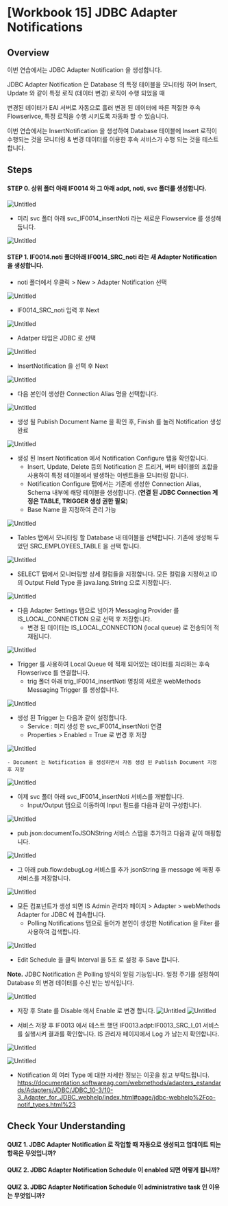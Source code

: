 # [Workbook 15]  JDBC Adapter Notifications

## Overview

이번 연습에서는 JDBC Adapter Notification 을 생성합니다.

JDBC Adapter Notification 은 Database 의 특정 테이블을 모니터링 하며 Insert, Update 와 같이 특정 로직 (데이터 변경) 로직이 수행 되었을 때

변경된 데이터가 EAI 서버로 자동으로 흘러 변경 된 데이터에 따른 적절한 후속 Flowserivce, 특정 로직을 수행 시키도록 자동화 할 수 있습니다.

이번 연습에서는 InsertNotification 을 생성하여 Database 테이블에 Insert 로직이 수행되는 것을 모니터링 & 변경 데이터를 이용한 후속 서비스가 수행 되는 것을 테스트 합니다.


## Steps

#### STEP 0. 상위 폴더 아래 IF0014 와 그 아래 adpt, noti, svc 폴더를 생성합니다.

![Untitled](%5BWorkbook%2015%5D%20JDBC%20Adapter%20Notifications%20366348d839fe499f9a7892f1bbd20595/new1.png)

- 미리 svc 폴더 아래 svc_IF0014_insertNoti 라는 새로운 Flowservice 를 생성해 둡니다.

![Untitled](%5BWorkbook%2015%5D%20JDBC%20Adapter%20Notifications%20366348d839fe499f9a7892f1bbd20595/new13.png)


#### STEP 1. IF0014.noti 폴더아래 IF0014_SRC_noti 라는 새 Adapter Notification 을 생성합니다. 

- noti 폴더에서 우클릭 > New > Adapter Notification 선택

![Untitled](%5BWorkbook%2015%5D%20JDBC%20Adapter%20Notifications%20366348d839fe499f9a7892f1bbd20595/new2.png)

- IF0014_SRC_noti 입력 후 Next 

![Untitled](%5BWorkbook%2015%5D%20JDBC%20Adapter%20Notifications%20366348d839fe499f9a7892f1bbd20595/new3.png)

- Adatper 타입은 JDBC 로 선택

![Untitled](%5BWorkbook%2015%5D%20JDBC%20Adapter%20Notifications%20366348d839fe499f9a7892f1bbd20595/new4.png)

- InsertNotification 을 선택 후 Next

![Untitled](%5BWorkbook%2015%5D%20JDBC%20Adapter%20Notifications%20366348d839fe499f9a7892f1bbd20595/new5.png)

- 다음 본인이 생성한 Connection Alias 명을 선택합니다.
  
![Untitled](%5BWorkbook%2015%5D%20JDBC%20Adapter%20Notifications%20366348d839fe499f9a7892f1bbd20595/new6.png)

- 생성 될 Publish Document Name 을 확인 후, Finish 를 눌러 Notification 생성 완료

![Untitled](%5BWorkbook%2015%5D%20JDBC%20Adapter%20Notifications%20366348d839fe499f9a7892f1bbd20595/new7.png)


- 생성 된 Insert Notification 에서 Notification Configure 탭을 확인합니다.
    - Insert, Update, Delete 등의 Notification 은 트리거, 버퍼 테이블의 조합을 사용하여 특정 테이블에서 발생하는 이벤트들을 모니터링 합니다.
    - Notification Configure 탭에서는 기존에 생성한 Connection Alias, Schema 내부에 해당 테이블을 생성합니다. (**연결 된 JDBC Connection 계정은 TABLE, TRIGGER 생성 권한 필요**)
    - Base Name 을 지정하여 관리 가능

![Untitled](%5BWorkbook%2015%5D%20JDBC%20Adapter%20Notifications%20366348d839fe499f9a7892f1bbd20595/new8.png)

- Tables 탭에서 모니터링 할 Database 내 테이블을 선택합니다. 기존에 생성해 두었던 SRC_EMPLOYEES_TABLE 을 선택 합니다.

![Untitled](%5BWorkbook%2015%5D%20JDBC%20Adapter%20Notifications%20366348d839fe499f9a7892f1bbd20595/new9.png)

- SELECT 탭에서 모니터링할 상세 컬럼들을 지정합니다. 모든 컬럼을 지정하고 ID 의 Output Field Type 을 java.lang.String 으로 지정합니다.

![Untitled](%5BWorkbook%2015%5D%20JDBC%20Adapter%20Notifications%20366348d839fe499f9a7892f1bbd20595/new10.png)

- 다음 Adapter Settings 탭으로 넘어가 Messaging Provider 를 IS_LOCAL_CONNECTION 으로 선택 후 저장합니다.
    - 변경 된 데이터는 IS_LOCAL_CONNECTION (local queue) 로 전송되어 적재됩니다.
  
![Untitled](%5BWorkbook%2015%5D%20JDBC%20Adapter%20Notifications%20366348d839fe499f9a7892f1bbd20595/new11.png)
 
 - Trigger 를 사용하여 Local Queue 에 적재 되어있는 데이터를 처리하는 후속 Flowserivce 를 연결합니다.
    - trig 폴더 아래 trig_IF0014_insertNoti 명칭의 새로운 webMethods Messaging Trigger 를 생성합니다.
      
![Untitled](%5BWorkbook%2015%5D%20JDBC%20Adapter%20Notifications%20366348d839fe499f9a7892f1bbd20595/new12.png)


- 생성 된 Trigger 는 다음과 같이 설정합니다.
    - Service : 미리 생성 한 svc_IF0014_insertNoti 연결
    - Properties > Enabled = True 로 변경 후 저장

![Untitled](%5BWorkbook%2015%5D%20JDBC%20Adapter%20Notifications%20366348d839fe499f9a7892f1bbd20595/new15.png)

    - Document 는 Notification 을 생성하면서 자동 생성 된 Publish Document 지정 후 저장

![Untitled](%5BWorkbook%2015%5D%20JDBC%20Adapter%20Notifications%20366348d839fe499f9a7892f1bbd20595/new14.png)


- 이제 svc 폴더 아래 svc_IF0014_insertNoti 서비스를 개발합니다.
  - Input/Output 탭으로 이동하여 Input 필드를 다음과 같이 구성합니다.
  
![Untitled](%5BWorkbook%2015%5D%20JDBC%20Adapter%20Notifications%20366348d839fe499f9a7892f1bbd20595/new16.png)

  - pub.json:documentToJSONString 서비스 스탭을 추가하고 다음과 같이 매핑합니다.

![Untitled](%5BWorkbook%2015%5D%20JDBC%20Adapter%20Notifications%20366348d839fe499f9a7892f1bbd20595/new17.png)

  - 그 아래 pub.flow:debugLog 서비스를 추가 jsonString 을 message 에 매핑 후 서비스를 저장합니다.

![Untitled](%5BWorkbook%2015%5D%20JDBC%20Adapter%20Notifications%20366348d839fe499f9a7892f1bbd20595/new18.png)

- 모든 컴포넌트가 생성 되면 IS Admin 관리자 페이지 > Adapter > webMethods Adapter for JDBC 에 접속합니다.
  - Polling Notifications 탭으로 들어가 본인이 생성한 Notification 을 Fiter 를 사용하여 검색합니다.

![Untitled](%5BWorkbook%2015%5D%20JDBC%20Adapter%20Notifications%20366348d839fe499f9a7892f1bbd20595/new20.png)

  - Edit Schedule 을 클릭 Interval 을 5초 로 설정 후 Save 합니다.

  **Note.** JDBC Notification 은 Polling 방식의 알림 기능입니다. 일정 주기를 설정하여 Database 의 변경 데이터를 수신 받는 방식입니다.

![Untitled](%5BWorkbook%2015%5D%20JDBC%20Adapter%20Notifications%20366348d839fe499f9a7892f1bbd20595/new21.png)


  - 저장 후 State 를 Disable 에서 Enable 로 변경 합니다.
![Untitled](%5BWorkbook%2015%5D%20JDBC%20Adapter%20Notifications%20366348d839fe499f9a7892f1bbd20595/new22.png)
![Untitled](%5BWorkbook%2015%5D%20JDBC%20Adapter%20Notifications%20366348d839fe499f9a7892f1bbd20595/new23.png)


- 서비스 저장 후 IF0013 에서 테스트 했던 IF0013.adpt:IF0013_SRC_I_01 서비스를 실행시켜 결과를 확인합니다. IS 관리자 페이지에서 Log 가 남는지 확인합니다.

![Untitled](%5BWorkbook%2015%5D%20JDBC%20Adapter%20Notifications%20366348d839fe499f9a7892f1bbd20595/new19.png)

![Untitled](%5BWorkbook%2015%5D%20JDBC%20Adapter%20Notifications%20366348d839fe499f9a7892f1bbd20595/new24.png)



- Notification 의 여러 Type 에 대한 자세한 정보는 이곳을 참고 부탁드립니다.
https://documentation.softwareag.com/webmethods/adapters_estandards/Adapters/JDBC/JDBC_10-3/10-3_Adapter_for_JDBC_webhelp/index.html#page/jdbc-webhelp%2Fco-notif_types.html%23


## Check Your Understanding

#### QUIZ 1. JDBC Adapter Notification 로 작업할 때 자동으로 생성되고 업데이트 되는 항목은 무엇입니까?
#### QUIZ 2. JDBC Adapter Notification Schedule 이 enabled 되면 어떻게 됩니까?
#### QUIZ 3. JDBC Adapter Notification Schedule 이 administrative task 인 이유는 무엇입니까?
